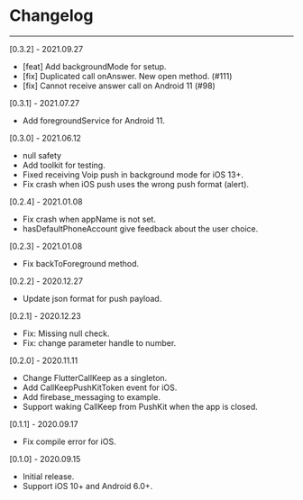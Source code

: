 # Changelog

-----------------------------------------------
[0.3.2] - 2021.09.27

* [feat] Add backgroundMode for setup.
* [fix] Duplicated call onAnswer. New open method. (#111)
* [fix] Cannot receive answer call on Android 11 (#98)

[0.3.1] - 2021.07.27

* Add foregroundService for Android 11.

[0.3.0] - 2021.06.12

* null safety
* Add toolkit for testing.
* Fixed receiving Voip push in background mode for iOS 13+.
* Fix crash when iOS push uses the wrong push format (alert).

[0.2.4] - 2021.01.08

* Fix crash when appName is not set.
* hasDefaultPhoneAccount give feedback about the user choice.

[0.2.3] - 2021.01.08

* Fix backToForeground method.

[0.2.2] - 2020.12.27

* Update json format for push payload.

[0.2.1] - 2020.12.23

* Fix: Missing null check.
* Fix: change parameter handle to number.

[0.2.0] - 2020.11.11

* Change FlutterCallKeep as a singleton.
* Add CallKeepPushKitToken event for iOS.
* Add firebase_messaging to example.
* Support waking CallKeep from PushKit when the app is closed.

[0.1.1] - 2020.09.17

* Fix compile error for iOS.

[0.1.0] - 2020.09.15

* Initial release.
* Support iOS 10+ and Android 6.0+.
